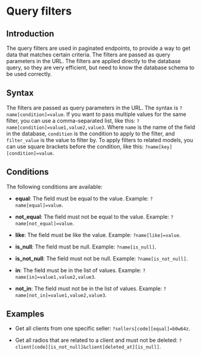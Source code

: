 # Query filters

## Introduction
The query filters are used in paginated endpoints, to provide a way to get data that matches certain criteria. The filters are passed as query parameters in the URL. The filters are applied directly to the database query, so they are very efficient, but need to know the database schema to be used correctly.

## Syntax
The filters are passed as query parameters in the URL. The syntax is `?name[condition]=value`. If you want to pass multiple values for the same filter, you can use a comma-separated list, like this: `?name[condition]=value1,value2,value3`. Where `name` is the name of the field in the database, `condition` is the condition to apply to the filter, and `filter_value` is the value to filter by. To apply filters to related models, you can use square brackets before the condition, like this: `?name[key][condition]=value`.

## Conditions
The following conditions are available:
- **equal**: The field must be equal to the value. Example: `?name[equal]=value`.

- **not_equal**: The field must not be equal to the value. Example: `?name[not_equal]=value`.

- **like**: The field must be like the value. Example: `?name[like]=value`.

- **is_null**: The field must be null. Example: `?name[is_null]`.

- **is_not_null**: The field must not be null. Example: `?name[is_not_null]`.

- **in**: The field must be in the list of values. Example: `?name[in]=value1,value2,value3`.

- **not_in**: The field must not be in the list of values. Example: `?name[not_in]=value1,value2,value3`.

## Examples
- Get all clients from one specific seller: `?sellers[code][equal]=b0w64z`.

- Get all radios that are related to a client and must not be deleted: `?client[code][is_not_null]&client[deleted_at][is_null]`.
